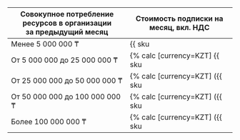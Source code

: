 Совокупное потребление ресурсов в организации<br>за предыдущий месяц | Стоимость подписки на месяц, вкл. НДС
----- | -----
| Менее 5 000 000 ₸ | {{ sku|KZT|security_deck.access_transparency.subscription.v1|string }} |
| От 5 000 000 до 25 000 000 ₸ | {% calc [currency=KZT] {{ sku|KZT|security_deck.access_transparency.subscription.v1|number }} × (12/7) %} |
| От 25 000 000 до 50 000 000 ₸ | {% calc [currency=KZT] ({{ sku|KZT|security_deck.access_transparency.subscription.v1|number }} × (12/7)) × 1,5 %} |
| От 50 000 000 до 100 000 000 ₸ | {% calc [currency=KZT] ({{ sku|KZT|security_deck.access_transparency.subscription.v1|number }} × (12/7)) × 3 %} |
| Более 100 000 000 ₸ | {% calc [currency=KZT] ({{ sku|KZT|security_deck.access_transparency.subscription.v1|number }} × (12/7)) × 3,75 %} |